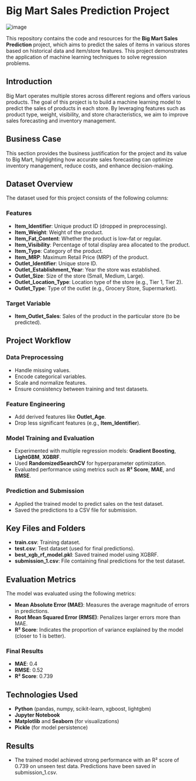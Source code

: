 # Big Mart Sales Prediction Project

![image](https://github.com/user-attachments/assets/27a33cc1-2a2d-49ec-8bf8-30a2bfa14c21)

This repository contains the code and resources for the **Big Mart Sales Prediction** project, which aims to predict the sales of items in various stores based on historical data and item/store features. This project demonstrates the application of machine learning techniques to solve regression problems.

## Introduction

Big Mart operates multiple stores across different regions and offers various products. The goal of this project is to build a machine learning model to predict the sales of products in each store. By leveraging features such as product type, weight, visibility, and store characteristics, we aim to improve sales forecasting and inventory management.

## Business Case

This section provides the business justification for the project and its value to Big Mart, highlighting how accurate sales forecasting can optimize inventory management, reduce costs, and enhance decision-making.

## Dataset Overview

The dataset used for this project consists of the following columns:

### Features

- **Item_Identifier**: Unique product ID (dropped in preprocessing).
- **Item_Weight**: Weight of the product.
- **Item_Fat_Content**: Whether the product is low-fat or regular.
- **Item_Visibility**: Percentage of total display area allocated to the product.
- **Item_Type**: Category of the product.
- **Item_MRP**: Maximum Retail Price (MRP) of the product.
- **Outlet_Identifier**: Unique store ID.
- **Outlet_Establishment_Year**: Year the store was established.
- **Outlet_Size**: Size of the store (Small, Medium, Large).
- **Outlet_Location_Type**: Location type of the store (e.g., Tier 1, Tier 2).
- **Outlet_Type**: Type of the outlet (e.g., Grocery Store, Supermarket).

### Target Variable

- **Item_Outlet_Sales**: Sales of the product in the particular store (to be predicted).

## Project Workflow

### Data Preprocessing

- Handle missing values.
- Encode categorical variables.
- Scale and normalize features.
- Ensure consistency between training and test datasets.

### Feature Engineering

- Add derived features like **Outlet_Age**.
- Drop less significant features (e.g., **Item_Identifier**).

### Model Training and Evaluation

- Experimented with multiple regression models: **Gradient Boosting**, **LightGBM**, **XGBRF**.
- Used **RandomizedSearchCV** for hyperparameter optimization.
- Evaluated performance using metrics such as **R² Score**, **MAE**, and **RMSE**.

### Prediction and Submission

- Applied the trained model to predict sales on the test dataset.
- Saved the predictions to a CSV file for submission.

## Key Files and Folders

- **train.csv**: Training dataset.
- **test.csv**: Test dataset (used for final predictions).
- **best_xgb_rf_model.pkl**: Saved trained model using XGBRF.
- **submission_1.csv**: File containing final predictions for the test dataset.

## Evaluation Metrics

The model was evaluated using the following metrics:

- **Mean Absolute Error (MAE)**: Measures the average magnitude of errors in predictions.
- **Root Mean Squared Error (RMSE)**: Penalizes larger errors more than MAE.
- **R² Score**: Indicates the proportion of variance explained by the model (closer to 1 is better).

### Final Results

- **MAE**: 0.4
- **RMSE**: 0.52
- **R² Score**: 0.739

## Technologies Used

- **Python** (pandas, numpy, scikit-learn, xgboost, lightgbm)
- **Jupyter Notebook**
- **Matplotlib** and **Seaborn** (for visualizations)
- **Pickle** (for model persistence)

## Results
- The trained model achieved strong performance with an R² score of 0.739 on unseen test data. Predictions have been saved in submission_1.csv.
